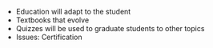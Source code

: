 - Education will adapt to the student
- Textbooks that evolve
- Quizzes will be used to graduate students to other topics
- Issues: Certification